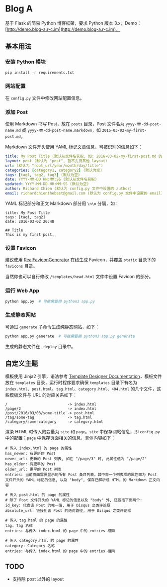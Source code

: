 # Blog A

基于 Flask 的简易 Python 博客框架，要求 Python 版本 3.x，Demo：[http://demo.blog-a.r-c.im](http://demo.blog-a.r-c.im)。

## 基本用法

### 安装 Python 模块

```py
pip install -r requirements.txt
```

### 网站配置

在 `config.py` 文件中修改网站配置信息。

### 添加 Post

使用 Markdown 书写 Post，放在 `posts` 目录，Post 文件名为 `yyyy-MM-dd-post-name.md` 或 `yyyy-MM-dd-post-name.markdown`，如 `2016-03-02-my-first-post.md`。

Markdown 文件开头使用 YAML 标记文章信息，可被识别的信息如下：

```yaml
title: My Post Title (默认从文件名获取, 如: 2016-03-02-my-first-post.md 的默认 title 为 "My First Post")
layout: post (默认为 "post", 暂不支持其他 layout)
url: (默认为 "root_url/year/month/day/title")
categories: [category1, category2] (默认为空)
tags: [tag1, tag2, tag3] (默认为空)
date: YYYY-MM-DD HH:MM:SS (默认从文件名获取)
updated: YYYY-MM-DD HH:MM:SS (默认为空)
author: Richard Chien (默认为 config.py 文件中设置的 author)
email: richardchienthebest@gmail.com (默认为 config.py 文件中设置的 email)
```

YAML 标记部分和正文 Markdown 部分用 `\n\n` 分隔，如：

```
title: My Post Title
tags: [tag1, tag2]
date: 2016-03-02 20:48

## Title
This is my first post.
```

### 设置 Favicon

建议使用 [RealFaviconGenerator](https://realfavicongenerator.net/) 在线生成 Favicon，并覆盖 `static` 目录下的 `favicons` 目录。

当然你也可以自行修改 `/templates/head.html` 文件中设置 Favicon 的部分。

### 运行 Web App

```py
python app.py  # 可能需要用 python3 app.py
```

### 生成静态网站

可通过 `generate` 子命令生成纯静态网站，如下：

```py
python app.py generate  # 可能需要用 python3 app.py generate
```

生成的静态文件在 `_deploy` 目录中。

## 自定义主题

模板使用 Jinja2 引擎，语法参考 [Template Designer Documentation](http://jinja.pocoo.org/docs/dev/templates/)，模板文件放在 `templates` 目录，运行时程序要求确保 `templates` 目录下有名为 `index.html`、`post.html`、`tag.html`、`category.html`、`404.html` 的几个文件，这些模板文件与 URL 的对应关系如下：

```
/                           -> index.html
/page/2                     -> index.html
/post/2016/03/03/some-title -> post.html
/tag/some-tag               -> tag.html
/category/some-category     -> category.html
```

渲染 HTML 时传入的变量为 `site` 和 `page`。`site` 中保存网站信息，即 `config.py` 中的配置；`page` 中保存页面相关的信息，具体内容如下：

```
# 传入 index.html 的 page 的属性
has_newer: 有更新的 Post
newer_url: 更新的 Post 列表, 如在 "/page/3" 时, 此属性值为 "/page/2"
has_older: 有更早的 Post
older_url: 更早的 Post 列表
entries: 当前页面需要显示的所有 Post 条目列表，其中每一个列表项的属性即为 Post 文件开头的 YAML 标记的信息, 以及 "body", 保存已解析成 HTML 的 Markdown 正文内容

# 传入 post.html 的 page 的属性
# 除了 Post 文件开头的 YAML 标记的信息以及 "body" 外, 还包括下面两个:
id_key: 代表该 Post 的唯一值, 用于 Disqus 之类评论框
absolute_url: 链接到该 Post 的绝对路径, 用于 Disqus 之类评论框

# 传入 tag.html 的 page 的属性
tag: Tag 名称
entries: 与传入 index.html 的 page 中的 entries 相同

# 传入 category.html 的 page 的属性
category: Category 名称
entries: 与传入 index.html 的 page 中的 entries 相同
```

## TODO

- 支持除 post 以外的 layout
